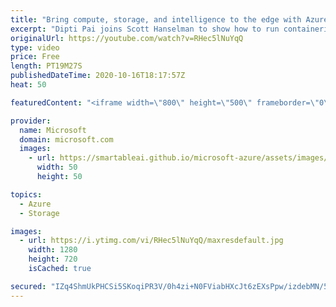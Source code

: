 ```yaml
---
title: "Bring compute, storage, and intelligence to the edge with Azure Stack Edge | Azure Friday"
excerpt: "Dipti Pai joins Scott Hanselman to show how to run containerized and VM workloads to get quick, actionable insights at the edge—where data is created—using purpose-built hardware-as-a-service with Azure Stack Edge.  0:00 – Overview 0:55 – What is Azure Stack Edge? 4:09 – Azure Stack Edge in the house"
originalUrl: https://youtube.com/watch?v=RHec5lNuYqQ
type: video
price: Free
length: PT19M27S
publishedDateTime: 2020-10-16T18:17:57Z
heat: 50

featuredContent: "<iframe width=\"800\" height=\"500\" frameborder=\"0\" src=\"https://www.youtube.com/embed/RHec5lNuYqQ\" allow=\"accelerometer; autoplay; encrypted-media; gyroscope; picture-in-picture\" allowfullscreen></iframe>"

provider:
  name: Microsoft
  domain: microsoft.com
  images:
    - url: https://smartableai.github.io/microsoft-azure/assets/images/organizations/microsoft.com-50x50.jpg
      width: 50
      height: 50

topics:
  - Azure
  - Storage

images:
  - url: https://i.ytimg.com/vi/RHec5lNuYqQ/maxresdefault.jpg
    width: 1280
    height: 720
    isCached: true

secured: "IZq4ShmUkPHCSi5SKoqiPR3V/0h4zi+N0FViabHXcJt6zEXsPpw/izdebMN/5+JrHqXZ864IgKOCuGzsO0z9pVE5zLnW5dXFH6HALaCAi/q4DfwaDljJOc40sQ7xwyGHY8INS/Tfm0Dv6byIK6TX6u50V3U7TGi7yRhUVu+z1OpAyG2LY1hSD75jt+Ay9wIEKw7A4Gj8masEaWsKCL36JnPgW/mPMGA8Zy8xnOw5+pmCiUuEZDj4B8+BNusHLwlUBQ4b2e13p1F+c1xi0nBQWp1YCT8nSjaTDjC2P0ZrHftVQsIXuL+c55S9oPVLS28qIqbZz8czb8thSWYUzvROfizJgfsn1aiOrzaoUn2OutflNYVLoe49yiPnrFHQYXcPvoSnJyNCq0jm1W6u5hq+zBus1UgVmyHuP7E0C4jK4h8=;ONd9PkX8Kot85Fs+DkvM3Q=="
---
```


